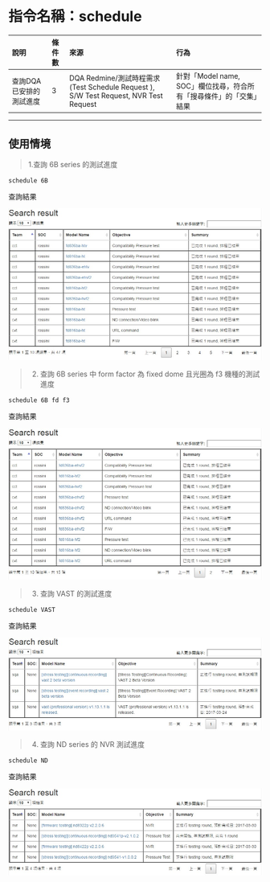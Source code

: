 # 指令名稱：schedule

| 說明 | 條件數 | 來源 | 行為 |
| :--- | :--- | :--- | :--- |
| 查詢DQA已安排的測試進度 | 3 | DQA Redmine/測試時程需求 \(Test Schedule Request \), S/W Test Request, NVR Test Request | 針對「Model name, SOC」欄位找尋，符合所有「搜尋條件」的「交集」結果 |

---

## 使用情境

> 1.查詢 6B series 的測試進度

```
schedule 6B
```

查詢結果

![](/assets/search_6B.jpg)

> 2. 查詢 6B series 中 form factor 為 fixed dome 且光圈為 f3 機種的測試進度

```
schedule 6B fd f3
```

查詢結果

![](/assets/search_6B_fd_f3.jpg)

> 3. 查詢 VAST 的測試進度

```
schedule VAST
```

查詢結果

![](/assets/search_VAST.jpg)

> 4. 查詢 ND series 的 NVR 測試進度

```
schedule ND
```

查詢結果

![](/assets/search_ND.jpg)

